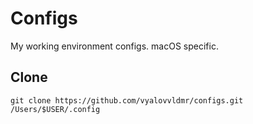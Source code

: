 # Configs
My working environment configs. macOS specific.

## Clone

```
git clone https://github.com/vyalovvldmr/configs.git /Users/$USER/.config

